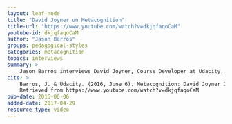 ```yaml
---
layout: leaf-node
title: "David Joyner on Metacognition"
title-url: "https://www.youtube.com/watch?v=dkjqfaqoCaM"
youtube-id: dkjqfaqoCaM
author: "Jason Barros"
groups: pedagogical-styles
categories: metacognition
topics: interviews
summary: >
    Jason Barros interviews David Joyner, Course Developer at Udacity, about Metacognition.
cite: >
    Barros, J. & Udacity. (2016, June 6). Metacognition: David Joyner Interview on Metacognition.
    Retrieved from https://www.youtube.com/watch?v=dkjqfaqoCaM
pub-date: 2016-06-06
added-date: 2017-04-29
resource-type: video
---
```


